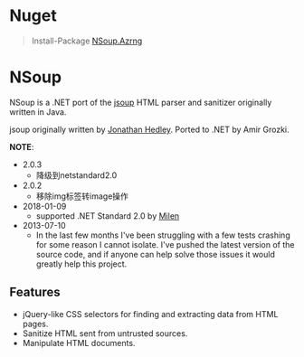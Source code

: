 # Nuget

> Install-Package [NSoup.Azrng](https://www.nuget.org/packages/NSoup.Azrng)

# NSoup
NSoup is a .NET port of the [jsoup](https://github.com/jhy/jsoup) HTML parser and sanitizer originally written in Java.

jsoup originally written by [Jonathan Hedley](https://github.com/jhy).
Ported to .NET by Amir Grozki.

**NOTE**: 

* 2.0.3
  * 降级到netstandard2.0
* 2.0.2
  * 移除img标签转image操作
* 2018-01-09
  * supported .NET Standard 2.0 by [Milen](https://github.com/milenstack)
* 2013-07-10 
  * In the last few months I've been struggling with a few tests crashing for some reason I cannot isolate. I've pushed the latest version of the source code, and if anyone can help solve those issues it would greatly help this project.

## Features

- jQuery-like CSS selectors for finding and extracting data from HTML pages.
- Sanitize HTML sent from untrusted sources.
- Manipulate HTML documents.
